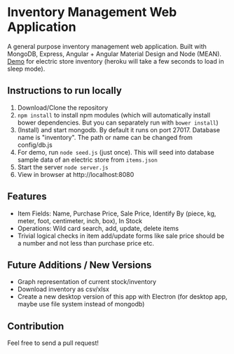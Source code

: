 # Inventory Management Web Application

A general purpose inventory management web application. Built with MongoDB, Express, Angular + Angular Material Design and Node (MEAN). [Demo](https://meaninventory.herokuapp.com/) for electric store inventory (heroku will take a few seconds to load in sleep mode).


## Instructions to run locally

1. Download/Clone the repository
2. `npm install` to install npm modules (which will automatically install bower dependencies. But you can separately run with `bower install`)
3. (Install) and start mongodb. By default it runs on port 27017. Database name is "inventory". The path or name can be changed from config/db.js
4. For demo, run `node seed.js` (just once). This will seed into database sample data of an electric store from `items.json`
5. Start the server `node server.js`
6. View in browser at http://localhost:8080


## Features
- Item Fields: Name, Purchase Price, Sale Price, Identify By (piece, kg, meter, foot, centimeter, inch, box), In Stock
- Operations: Wild card search, add, update, delete items
- Trivial logical checks in item add/update forms like sale price should be a number and not less than purchase price etc.


## Future Additions / New Versions
- Graph representation of current stock/inventory
- Download inventory as csv/xlsx
- Create a new desktop version of this app with Electron (for desktop app, maybe use file system instead of mongodb) 


## Contribution

Feel free to send a pull request!
